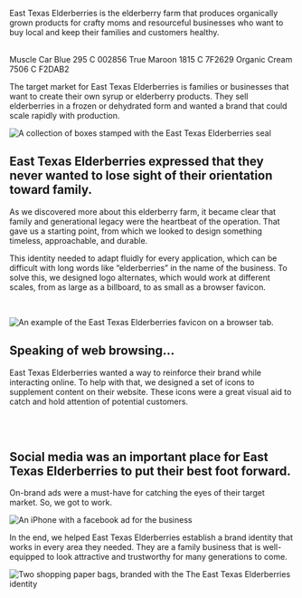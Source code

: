 East Texas Elderberries is the elderberry farm that produces organically grown products for crafty moms and resourceful businesses who want to buy local and keep their families and customers healthy.

<section class="bleed grid col-2 squeeze">
  <img src="/_assets/images/east-texas-elderberries/white-on-black.png" alt="">
  <img src="/_assets/images/east-texas-elderberries/black-on-white.png" alt="">
</section>

<section class="grid gap-1 col-4 squeeze">
  <Import from="/_/~/Color.html">
    <name>Muscle Car Blue</name>
    <pms>295 C</pms>
    <hex>002856</hex>
  </Import>
  <Import from="/_/~/Color.html">
    <name>True Maroon</name>
    <pms>1815 C</pms>
    <hex>7F2629</hex>
  </Import>
  <Import from="/_/~/Color.html">
    <name>Organic Cream</name>
    <pms>7506 C</pms>
    <hex>F2DAB2</hex>
  </Import>
</section>

The target market for East Texas Elderberries is families or businesses that want to create their own syrup or elderberry products. They sell elderberries in a frozen or dehydrated form and wanted a brand that could scale rapidly with production.

![A collection of boxes stamped with the East Texas Elderberries seal](/_assets/images/east-texas-elderberries/boxes.jpg)

## East Texas Elderberries expressed that they never wanted to lose sight of their orientation toward family.
As we discovered more about this elderberry farm, it became clear that family and generational legacy were the heartbeat of the operation. That gave us a starting point, from which we looked to design something timeless, approachable, and durable.

This identity needed to adapt fluidly for every application, which can be difficult with long words like &ldquo;elderberries&rdquo; in the name of the business. To solve this, we designed logo alternates, which would work at different scales, from as large as a billboard, to as small as a browser favicon.

<section class="bleed squeeze">
  <img class="light" src="/_assets/images/east-texas-elderberries/scales-red.png" alt="">
  <img class="dark" src="/_assets/images/east-texas-elderberries/scales-white.png" alt="">
</section>

![An example of the East Texas Elderberries favicon on a browser tab.](/_assets/images/east-texas-elderberries/web.png)

## Speaking of web browsing...
East Texas Elderberries wanted a way to reinforce their brand while interacting online. To help with that, we designed a set of icons to supplement content on their website. These icons were a great visual aid to catch and hold attention of potential customers.
<style>
  .carousel__item {
    max-width: 12rem;
  }
</style>
<section class="carousel-wrapper bleed light">
  <div class="carousel" data-scrollTime="2000">
    <img class="carousel__item" src="/_assets/images/east-texas-elderberries/icon-example-1.png" alt="">
    <img class="carousel__item" src="/_assets/images/east-texas-elderberries/icon-example-2.png" alt="">
    <img class="carousel__item" src="/_assets/images/east-texas-elderberries/icon-example-3.png" alt="">
    <img class="carousel__item" src="/_assets/images/east-texas-elderberries/icon-example-4.png" alt="">
    <img class="carousel__item" src="/_assets/images/east-texas-elderberries/icon-example-5.png" alt="">
    <img class="carousel__item" src="/_assets/images/east-texas-elderberries/icon-example-6.png" alt="">
    <img class="carousel__item" src="/_assets/images/east-texas-elderberries/icon-example-7.png" alt="">
    <img class="carousel__item" src="/_assets/images/east-texas-elderberries/icon-example-8.png" alt="">
    <img class="carousel__item" src="/_assets/images/east-texas-elderberries/icon-example-9.png" alt="">
    <img class="carousel__item" src="/_assets/images/east-texas-elderberries/icon-example-10.png" alt="">
    <img class="carousel__item" src="/_assets/images/east-texas-elderberries/icon-example-11.png" alt="">
  </div>
  </section>
  <section class="carousel-wrapper bleed dark">
  <div class="carousel" data-scrollTime="2000">
    <img class="carousel__item" src="/_assets/images/east-texas-elderberries/icon-example-1-white.png" alt="">
    <img class="carousel__item" src="/_assets/images/east-texas-elderberries/icon-example-2-white.png" alt="">
    <img class="carousel__item" src="/_assets/images/east-texas-elderberries/icon-example-3-white.png" alt="">
    <img class="carousel__item" src="/_assets/images/east-texas-elderberries/icon-example-4-white.png" alt="">
    <img class="carousel__item" src="/_assets/images/east-texas-elderberries/icon-example-5-white.png" alt="">
    <img class="carousel__item" src="/_assets/images/east-texas-elderberries/icon-example-6-white.png" alt="">
    <img class="carousel__item" src="/_assets/images/east-texas-elderberries/icon-example-7-white.png" alt="">
    <img class="carousel__item" src="/_assets/images/east-texas-elderberries/icon-example-8-white.png" alt="">
    <img class="carousel__item" src="/_assets/images/east-texas-elderberries/icon-example-9-white.png" alt="">
    <img class="carousel__item" src="/_assets/images/east-texas-elderberries/icon-example-10-white.png" alt="">
    <img class="carousel__item" src="/_assets/images/east-texas-elderberries/icon-example-11-white.png" alt="">
  </div>
</section>

## Social media was an important place for East Texas Elderberries to put their best foot forward.
On-brand ads were a must-have for catching the eyes of their target market. So, we got to work.

![An iPhone with a facebook ad for the business](/_assets/images/east-texas-elderberries/fb-ad.png)

In the end, we helped East Texas Elderberries establish a brand identity that works in every area they needed. They are a family business that is well-equipped to look attractive and trustworthy for many generations to come.

![Two shopping paper bags, branded with the The East Texas Elderberries identity](/_assets/images/east-texas-elderberries/sack.jpg)